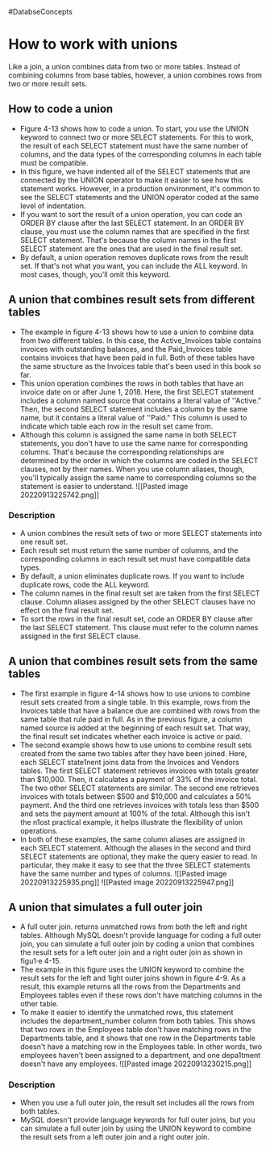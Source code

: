 #DatabseConcepts
# How to work with unions
Like a join, a union combines data from two or more tables. Instead of combining columns from base tables, however, a union combines rows from two or more result sets.

## How to code a union
- Figure 4-13 shows how to code a union. To start, you use the UNION keyword to connect two or more SELECT statements. For this to work, the result of each SELECT statement must have the same number of columns, and the data types of the corresponding columns in each table must be compatible. 
- In this figure, we have indented all of the SELECT statements that are connected by the UNION operator to make it easier to see how this statement works. However, in a production environment, it's common to see the SELECT statements and the UNION operator coded at the same level of indentation. 
- If you want to sort the result of a union operation, you can code an ORDER BY clause after the last SELECT statement. In an ORDER BY clause, you must use the column names that are specified in the first SELECT statement. That's because the column names in the first SELECT statement are the ones that are used in the final result set. 
- By default, a union operation removes duplicate rows from the result set. If that's not what you want, you can include the ALL keyword. In most cases, though, you'll omit this keyword.

## A union that combines result sets from different tables
- The example in figure 4-13 shows how to use a union to combine data from two different tables. In this case, the Active_Invoices table contains invoices with outstanding balances, and the Paid_Invoices table contains invoices that have been paid in full. Both of these tables have the same structure as the Invoices table that's been used in this book so far. 
- This union operation combines the rows in both tables that have an invoice date on or after June 1, 2018. Here, the first SELECT statement includes a column named source that contains a literal value of ''Active." Then, the second SELECT statement includes a column by the same name, but it contains a literal value of ''Paid." This column is used to indicate which table each row in the result set came from. 
- Although this column is assigned the same name in both SELECT statements, you don't have to use the same name for corresponding columns. That's because the corresponding relationships are determined by the order in which the columns are coded in the SELECT clauses, not by their names. When you use column aliases, though, you'll typically assign the same name to corresponding columns so the statement is easier to understand.
![[Pasted image 20220913225742.png]]
### Description
- A union combines the result sets of two or more SELECT statements into one result set. 
- Each result set must return the same number of columns, and the corresponding columns in each result set must have compatible data types. 
- By default, a union eliminates duplicate rows. If you want to include duplicate rows, code the ALL keyword. 
- The column names in the final result set are taken from the first SELECT clause. Column aliases assigned by the other SELECT clauses have no effect on the final result set. 
- To sort the rows in the final result set, code an ORDER BY clause after the last SELECT statement. This clause must refer to the column names assigned in the first SELECT clause.

## A union that combines result sets from the same tables
- The first example in figure 4-14 shows how to use unions to combine result sets created from a single table. In this example, rows from the Invoices table that have a balance due are combined with rows from the same table that rule paid in full. As in the previous figure, a column named source is added at the beginning of each result set. That way, the final result set indicates whether each invoice is active or paid. 
- The second example shows how to use unions to combine result sets created from the same two tables after they have been joined. Here, each SELECT state1nent joins data from the Invoices and Vendors tables. The first SELECT statement retrieves invoices with totals greater than $10,000. Then, it calculates a payment of 33% of the invoice total. The two other SELECT statements are similar. The second one retrieves invoices with totals between $500 and $10,000 and calculates a 50% payment. And the third one retrieves invoices with totals less than $500 and sets the payment amount at 100% of the total. Although this isn't the n1ost practical example, it helps illustrate the flexibility of union operations. 
- In both of these examples, the same column aliases are assigned in each SELECT statement. Although the aliases in the second and third SELECT statements are optional, they make the query easier to read. In particular, they make it easy to see that the three SELECT statements have the same number and types of columns.
![[Pasted image 20220913225935.png]]
![[Pasted image 20220913225947.png]]

## A union that simulates a full outer join
- A full outer join. returns unmatched rows from both the left and right tables. Although MySQL doesn't provide language for coding a full outer join, you can simulate a full outer join by coding a union that combines the result sets for a left outer join and a right outer join as shown in figu1·e 4-15. 
- The example in this figure uses the UNION keyword to combine the result sets for the left and 1ight outer joins shown in figure 4-9. As a result, this example returns all the rows from the Departments and Employees tables even if these rows don't have matching columns in the other table. 
- To make it easier to identify the unmatched rows, this statement includes the department_number column from both tables. This shows that two rows in the Employees table don't have matching rows in the Departments table, and it shows that one row in the Departments table doesn't have a matching row in the Employees table. In other words, two employees haven't been assigned to a department, and one depa1tment doesn't have any employees.
![[Pasted image 20220913230215.png]]
### Description
- When you use a full outer join, the result set includes all the rows from both tables. 
- MySQL doesn't provide language keywords for full outer joins, but you can simulate a full outer join by using the UNION keyword to combine the result sets from a left outer join and a right outer join.
